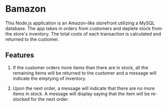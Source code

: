 # Bamazon

This Node.js application is an Amazon-like storefront utilizing a MySQL database.  The app takes in orders from customers and deplete stock from the store's inventory.  The total costs of each transaction is calculated and returned to the customer.  

## Features

1. If the customer orders more items than there are in stock, all the remaining items will be returned to the customer and a message will indicate the emptying of inventory.

2. Upon the next order, a message will indicate that there are no more items in stock.  A message will display saying that the item will be re-stocked for the next order.

